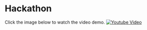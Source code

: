 # Hackathon 
Click the image below to watch the video demo.
[![Youtube Video](https://github.com/Sharan-Babu/Gaze-Estimation--BitHacks-Hackathon/blob/master/Capture.JPG)](https://www.youtube.com/watch?v=TdtcmT-lACY&t=6s)
